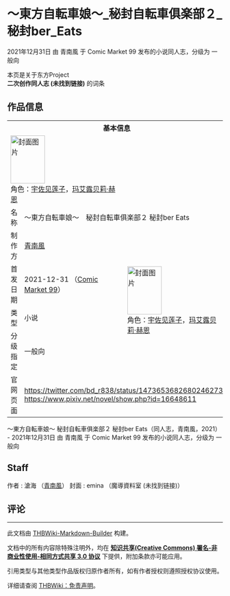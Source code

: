# ～東方自転車娘～_秘封自転車俱楽部２_秘封ber_Eats

<!-- source html: G:\repos\THBWiki-Markdown-Builder\THBWikiMarkdown\Temp\main\f\f9\ns0%3A%EF%BD%9E%E6%9D%B1%E6%96%B9%E8%87%AA%E8%BB%A2%E8%BB%8A%E5%A8%98%EF%BD%9E_%E7%A7%98%E5%B0%81%E8%87%AA%E8%BB%A2%E8%BB%8A%E4%BF%B1%E6%A5%BD%E9%83%A8%EF%BC%92_%E7%A7%98%E5%B0%81ber_Eats.html -->

2021年12月31日 由 青南風 于 Comic Market 99 发布的小说同人志，分级为 一般向

本页是关于东方Project  
 **二次创作同人志 (未找到链接)** 的词条

## 作品信息

<table><tbody><tr><th colspan="3">基本信息</th></tr><tr><td class="cover-artwork-mobile" colspan="2"><a href="./文件-～東方自転車娘～_秘封自転車俱楽部２_秘封ber_Eats封面.jpg.md" class="image" title="封面图片"><img alt="封面图片" src="https://upload.thwiki.cc/thumb/7/7a/%EF%BD%9E%E6%9D%B1%E6%96%B9%E8%87%AA%E8%BB%A2%E8%BB%8A%E5%A8%98%EF%BD%9E_%E7%A7%98%E5%B0%81%E8%87%AA%E8%BB%A2%E8%BB%8A%E4%BF%B1%E6%A5%BD%E9%83%A8%EF%BC%92_%E7%A7%98%E5%B0%81ber_Eats%E5%B0%81%E9%9D%A2.jpg/80px-%EF%BD%9E%E6%9D%B1%E6%96%B9%E8%87%AA%E8%BB%A2%E8%BB%8A%E5%A8%98%EF%BD%9E_%E7%A7%98%E5%B0%81%E8%87%AA%E8%BB%A2%E8%BB%8A%E4%BF%B1%E6%A5%BD%E9%83%A8%EF%BC%92_%E7%A7%98%E5%B0%81ber_Eats%E5%B0%81%E9%9D%A2.jpg" decoding="async" loading="lazy" width="80" height="112" srcset="https://upload.thwiki.cc/thumb/7/7a/%EF%BD%9E%E6%9D%B1%E6%96%B9%E8%87%AA%E8%BB%A2%E8%BB%8A%E5%A8%98%EF%BD%9E_%E7%A7%98%E5%B0%81%E8%87%AA%E8%BB%A2%E8%BB%8A%E4%BF%B1%E6%A5%BD%E9%83%A8%EF%BC%92_%E7%A7%98%E5%B0%81ber_Eats%E5%B0%81%E9%9D%A2.jpg/120px-%EF%BD%9E%E6%9D%B1%E6%96%B9%E8%87%AA%E8%BB%A2%E8%BB%8A%E5%A8%98%EF%BD%9E_%E7%A7%98%E5%B0%81%E8%87%AA%E8%BB%A2%E8%BB%8A%E4%BF%B1%E6%A5%BD%E9%83%A8%EF%BC%92_%E7%A7%98%E5%B0%81ber_Eats%E5%B0%81%E9%9D%A2.jpg 1.5x, https://upload.thwiki.cc/thumb/7/7a/%EF%BD%9E%E6%9D%B1%E6%96%B9%E8%87%AA%E8%BB%A2%E8%BB%8A%E5%A8%98%EF%BD%9E_%E7%A7%98%E5%B0%81%E8%87%AA%E8%BB%A2%E8%BB%8A%E4%BF%B1%E6%A5%BD%E9%83%A8%EF%BC%92_%E7%A7%98%E5%B0%81ber_Eats%E5%B0%81%E9%9D%A2.jpg/160px-%EF%BD%9E%E6%9D%B1%E6%96%B9%E8%87%AA%E8%BB%A2%E8%BB%8A%E5%A8%98%EF%BD%9E_%E7%A7%98%E5%B0%81%E8%87%AA%E8%BB%A2%E8%BB%8A%E4%BF%B1%E6%A5%BD%E9%83%A8%EF%BC%92_%E7%A7%98%E5%B0%81ber_Eats%E5%B0%81%E9%9D%A2.jpg 2x" data-file-width="1852" data-file-height="2592"></a><div class="cover-char">角色：<a href="./宇佐见莲子.md" title="宇佐见莲子">宇佐见莲子</a>，<a href="./玛艾露贝莉·赫恩.md" title="玛艾露贝莉·赫恩">玛艾露贝莉·赫恩</a></div></td>
</tr><tr><td class="label">名称</td><td colspan="2"> ～東方自転車娘～　秘封自転車俱楽部２ 秘封ber Eats </td></tr><tr><td class="label">制作方</td><td><a href="./青南風.md" title="青南風">青南風</a></td><td class="cover-artwork" rowspan="4" style="min-width:112px;"><a href="./文件-～東方自転車娘～_秘封自転車俱楽部２_秘封ber_Eats封面.jpg.md" class="image" title="封面图片"><img alt="封面图片" src="https://upload.thwiki.cc/thumb/7/7a/%EF%BD%9E%E6%9D%B1%E6%96%B9%E8%87%AA%E8%BB%A2%E8%BB%8A%E5%A8%98%EF%BD%9E_%E7%A7%98%E5%B0%81%E8%87%AA%E8%BB%A2%E8%BB%8A%E4%BF%B1%E6%A5%BD%E9%83%A8%EF%BC%92_%E7%A7%98%E5%B0%81ber_Eats%E5%B0%81%E9%9D%A2.jpg/80px-%EF%BD%9E%E6%9D%B1%E6%96%B9%E8%87%AA%E8%BB%A2%E8%BB%8A%E5%A8%98%EF%BD%9E_%E7%A7%98%E5%B0%81%E8%87%AA%E8%BB%A2%E8%BB%8A%E4%BF%B1%E6%A5%BD%E9%83%A8%EF%BC%92_%E7%A7%98%E5%B0%81ber_Eats%E5%B0%81%E9%9D%A2.jpg" decoding="async" loading="lazy" width="80" height="112" srcset="https://upload.thwiki.cc/thumb/7/7a/%EF%BD%9E%E6%9D%B1%E6%96%B9%E8%87%AA%E8%BB%A2%E8%BB%8A%E5%A8%98%EF%BD%9E_%E7%A7%98%E5%B0%81%E8%87%AA%E8%BB%A2%E8%BB%8A%E4%BF%B1%E6%A5%BD%E9%83%A8%EF%BC%92_%E7%A7%98%E5%B0%81ber_Eats%E5%B0%81%E9%9D%A2.jpg/120px-%EF%BD%9E%E6%9D%B1%E6%96%B9%E8%87%AA%E8%BB%A2%E8%BB%8A%E5%A8%98%EF%BD%9E_%E7%A7%98%E5%B0%81%E8%87%AA%E8%BB%A2%E8%BB%8A%E4%BF%B1%E6%A5%BD%E9%83%A8%EF%BC%92_%E7%A7%98%E5%B0%81ber_Eats%E5%B0%81%E9%9D%A2.jpg 1.5x, https://upload.thwiki.cc/thumb/7/7a/%EF%BD%9E%E6%9D%B1%E6%96%B9%E8%87%AA%E8%BB%A2%E8%BB%8A%E5%A8%98%EF%BD%9E_%E7%A7%98%E5%B0%81%E8%87%AA%E8%BB%A2%E8%BB%8A%E4%BF%B1%E6%A5%BD%E9%83%A8%EF%BC%92_%E7%A7%98%E5%B0%81ber_Eats%E5%B0%81%E9%9D%A2.jpg/160px-%EF%BD%9E%E6%9D%B1%E6%96%B9%E8%87%AA%E8%BB%A2%E8%BB%8A%E5%A8%98%EF%BD%9E_%E7%A7%98%E5%B0%81%E8%87%AA%E8%BB%A2%E8%BB%8A%E4%BF%B1%E6%A5%BD%E9%83%A8%EF%BC%92_%E7%A7%98%E5%B0%81ber_Eats%E5%B0%81%E9%9D%A2.jpg 2x" data-file-width="1852" data-file-height="2592"></a><div class="cover-char">角色：<a href="./宇佐见莲子.md" title="宇佐见莲子">宇佐见莲子</a>，<a href="./玛艾露贝莉·赫恩.md" title="玛艾露贝莉·赫恩">玛艾露贝莉·赫恩</a></div></td>
</tr><tr><td class="label">首发日期</td><td>2021-12-31&#160;（<a href="/展会作品列表?e=Comic+Market%2399">Comic Market 99</a>）</td></tr><tr><td class="label">类型</td><td>小说</td></tr><tr><td class="label">分级指定</td><td>一般向</td></tr>
<tr><td class="label">官网页面</td><td colspan="2"><a rel="nofollow" class="external free" href="https://twitter.com/bd_r838/status/1473653682680246273">https://twitter.com/bd_r838/status/1473653682680246273</a><br><a rel="nofollow" class="external free" href="https://www.pixiv.net/novel/show.php?id=16648611">https://www.pixiv.net/novel/show.php?id=16648611</a></td></tr></tbody></table>

～東方自転車娘～ 秘封自転車俱楽部２ 秘封ber Eats（同人志，青南風，2021） - 2021年12月31日 由 青南風 于 Comic Market 99 发布的小说同人志，分级为 一般向

## Staff
作者
: 滄海 （[青南風](./青南風.md)）
封面
: emina （魔導資料室 (未找到链接)）


## 评论




---

此文档由 [THBWiki-Markdown-Builder](https://github.com/Delsin-Yu/THBWiki-Markdown-Builder) 构建。

文档中的所有内容除特殊注明外，均在 [**知识共享(Creative Commons) 署名-非商业性使用-相同方式共享 3.0 协议**](https://creativecommons.org/licenses/by-sa/3.0/deed.zh-hans) 下提供，附加条款亦可能应用。

引用类型与其他类型作品版权归原作者所有，如有作者授权则遵照授权协议使用。

详细请查阅 [THBWiki：免责声明](https://thbwiki.cc/THBWiki:%E5%85%8D%E8%B4%A3%E5%A3%B0%E6%98%8E)。

